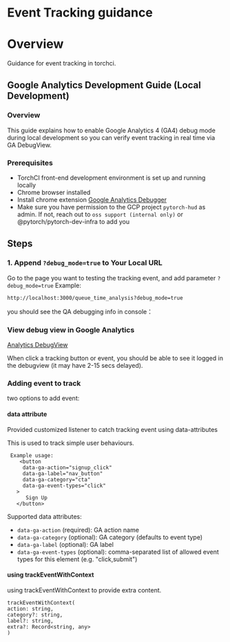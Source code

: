 # Event Tracking guidance

# Overview

Guidance for event tracking in torchci.

## Google Analytics Development Guide (Local Development)

### Overview

This guide explains how to enable Google Analytics 4 (GA4) debug mode during local development so you can verify event tracking in real time via GA DebugView.

### Prerequisites

- TorchCI front-end development environment is set up and running locally
- Chrome browser installed
- Install chrome extension [Google Analytics Debugger](https://chrome.google.com/webstore/detail/jnkmfdileelhofjcijamephohjechhna)
- Make sure you have permission to the GCP project `pytorch-hud` as admin. If not, reach out to `oss support (internal only)` or @pytorch/pytorch-dev-infra to add you

## Steps

### 1. Append `?debug_mode=true` to Your Local URL

Go to the page you want to testing the tracking event, and add parameter `?debug_mode=true`
Example:

```
http://localhost:3000/queue_time_analysis?debug_mode=true
```

you should see the QA debugging info in console：

### View debug view in Google Analytics

[Analytics DebugView](https://analytics.google.com/analytics/web/#/a44373548p420079840/admin/debugview/overview)

When click a tracking button or event, you should be able to see it logged in the debugview (it may have 2-15 secs delayed).

### Adding event to track

two options to add event:

#### data attribute

Provided customized listener to catch tracking event using data-attributes

This is used to track simple user behaviours.

```tsx
 Example usage:
    <button
     data-ga-action="signup_click"
     data-ga-label="nav_button"
     data-ga-category="cta"
     data-ga-event-types="click"
   >
      Sign Up
   </button>
```

Supported data attributes:

- `data-ga-action` (required): GA action name
- `data-ga-category` (optional): GA category (defaults to event type)
- `data-ga-label` (optional): GA label
- `data-ga-event-types` (optional): comma-separated list of allowed event types for this element (e.g. "click,submit")

#### using trackEventWithContext
using trackEventWithContext to provide extra content.

```tsx
trackEventWithContext(
action: string,
category?: string,
label?: string,
extra?: Record<string, any>
)
````
